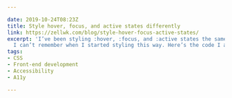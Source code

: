 ```yaml
---

date: 2019-10-24T08:23Z
title: Style hover, focus, and active states differently
link: https://zellwk.com/blog/style-hover-focus-active-states/
excerpt: 'I’ve been styling :hover, :focus, and :active states the same way for years.
  I can’t remember when I started styling this way. Here’s the code I always use:'
tags:
- CSS
- Front-end development
- Accessibility
- A11y

---
```

